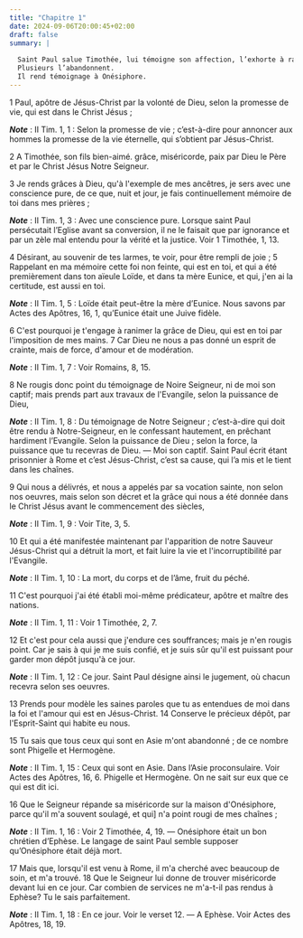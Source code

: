 ```yaml
---
title: "Chapitre 1"
date: 2024-09-06T20:00:45+02:00
draft: false
summary: |
  
  Saint Paul salue Timothée, lui témoigne son affection, l’exhorte à ranimer en lui la grâce de son ordination, et à ne pas rougir du Seigneur.
  Plusieurs l’abandonnent.
  Il rend témoignage à Onésiphore.
---
```



1 Paul, apôtre de Jésus-Christ par la volonté de Dieu, selon la promesse de vie, qui est dans le Christ Jésus ;

***Note*** :  II Tim. 1, 1 : Selon la promesse de vie ; c’est-à-dire pour annoncer aux hommes la promesse de la vie éternelle, qui s’obtient par Jésus-Christ.

2 A Timothée, son fils bien-aimé. grâce, miséricorde, paix par Dieu le Père et par le Christ Jésus Notre Seigneur.


3 Je rends grâces à Dieu, qu'à l'exemple de mes ancêtres, je sers avec une conscience pure, de ce que, nuit et jour, je fais continuellement mémoire de toi dans mes prières ;

***Note*** :  II Tim. 1, 3 : Avec une conscience pure. Lorsque saint Paul persécutait l’Eglise avant sa conversion, il ne le faisait que par ignorance et par un zèle mal entendu pour la vérité et la justice. Voir 1 Timothée, 1, 13.

4 Désirant, au souvenir de tes larmes, te voir, pour être rempli de joie ; 5 Rappelant en ma mémoire cette foi non feinte, qui est en toi, et qui a été premièrement dans ton aïeule Loïde, et dans ta mère Eunice, et qui, j'en ai la certitude, est aussi en toi.

***Note*** :  II Tim. 1, 5 : Loïde était peut-être la mère d’Eunice. Nous savons par Actes des Apôtres, 16, 1, qu’Eunice était une Juive fidèle.


6 C'est pourquoi je t'engage à ranimer la grâce de Dieu, qui est en toi par l'imposition de mes mains. 7 Car Dieu ne nous a pas donné un esprit de crainte, mais de force, d'amour et de modération.

***Note*** :  II Tim. 1, 7 : Voir Romains, 8, 15.

8 Ne rougis donc point du témoignage de Noire Seigneur, ni de moi son captif; mais prends part aux travaux de l'Evangile, selon la puissance de Dieu,

***Note*** :  II Tim. 1, 8 : Du témoignage de Notre Seigneur ; c’est-à-dire qui doit être rendu à Notre-Seigneur, en le confessant hautement, en prêchant hardiment l’Evangile. Selon la puissance de Dieu ; selon la force, la puissance que tu recevras de Dieu. ― Moi son captif. Saint Paul écrit étant prisonnier à Rome et c’est Jésus-Christ, c’est sa cause, qui l’a mis et le tient dans les chaînes.

9 Qui nous a délivrés, et nous a appelés par sa vocation sainte, non selon nos oeuvres, mais selon son décret et la grâce qui nous a été donnée dans le Christ Jésus avant le commencement des siècles,

***Note*** :  II Tim. 1, 9 : Voir Tite, 3, 5.

10 Et qui a été manifestée maintenant par l'apparition de notre Sauveur Jésus-Christ qui a détruit la mort, et fait luire la vie et l'incorruptibilité par l'Evangile.

***Note*** :  II Tim. 1, 10 : La mort, du corps et de l’âme, fruit du péché.

11 C'est pourquoi j'ai été établi moi-même prédicateur, apôtre et maître des nations.

***Note*** :  II Tim. 1, 11 : Voir 1 Timothée, 2, 7.

12 Et c'est pour cela aussi que j'endure ces souffrances; mais je n'en rougis point. Car je sais à qui je me suis confié, et je suis sûr qu'il est puissant pour garder mon dépôt jusqu'à ce jour.

***Note*** :  II Tim. 1, 12 : Ce jour. Saint Paul désigne ainsi le jugement, où chacun recevra selon ses oeuvres.


13 Prends pour modèle les saines paroles que tu as entendues de moi dans la foi et l'amour qui est en Jésus-Christ. 14 Conserve le précieux dépôt, par l'Esprit-Saint qui habite eu nous.


15 Tu sais que tous ceux qui sont en Asie m'ont abandonné ; de ce nombre sont Phigelle et Hermogène.

***Note*** :  II Tim. 1, 15 : Ceux qui sont en Asie. Dans l’Asie proconsulaire. Voir Actes des Apôtres, 16, 6. Phigelle et Hermogène. On ne sait sur eux que ce qui est dit ici.

16 Que le Seigneur répande sa miséricorde sur la maison d'Onésiphore, parce qu'il m'a souvent soulagé, et qui] n'a point rougi de mes chaînes ;

***Note*** :  II Tim. 1, 16 : Voir 2 Timothée, 4, 19. ― Onésiphore était un bon chrétien d’Ephèse. Le langage de saint Paul semble supposer qu’Onésiphore était déjà mort.

17 Mais que, lorsqu'il est venu à Rome, il m'a cherché avec beaucoup de soin, et m'a trouvé. 18 Que le Seigneur lui donne de trouver miséricorde devant lui en ce jour. Car combien de services ne m'a-t-il pas rendus à Ephèse? Tu le sais parfaitement.

***Note*** :  II Tim. 1, 18 : En ce jour. Voir le verset 12. ― A Ephèse. Voir Actes des Apôtres, 18, 19.

